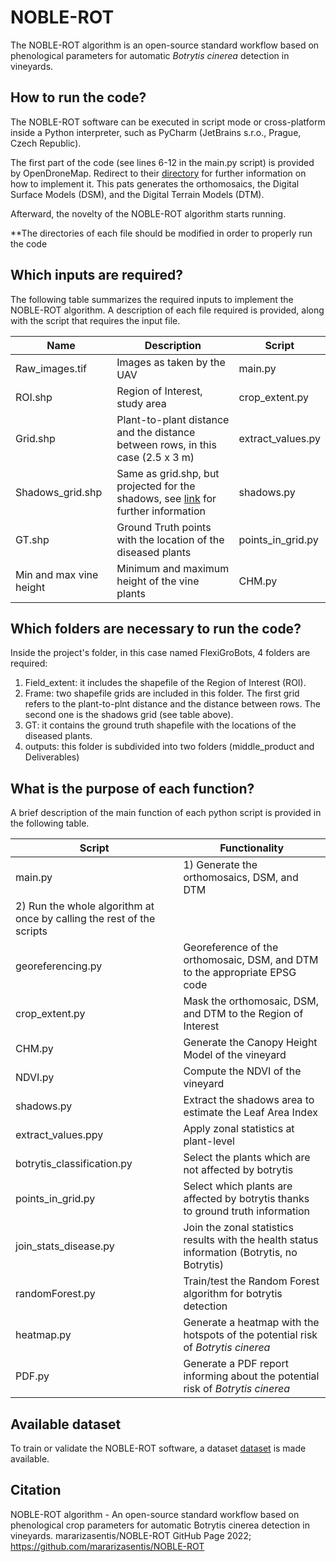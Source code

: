 # NOBLE-ROT
The NOBLE-ROT algorithm is an open-source standard workflow based on phenological parameters for automatic *Botrytis cinerea* detection in vineyards.


## How to run the code?
The NOBLE-ROT software can be executed in script mode or cross-platform inside a Python interpreter, such as PyCharm (JetBrains s.r.o., Prague, Czech Republic). 

The first part of the code (see lines 6-12 in the main.py script) is provided by OpenDroneMap. Redirect to their [directory](https://github.com/OpenDroneMap/ODM) for further information on how to implement it. This pats generates the orthomosaics, the Digital Surface Models (DSM), and the Digital Terrain Models (DTM).

Afterward, the novelty of the NOBLE-ROT algorithm starts running. 

**The directories of each file should be modified in order to properly run the code

## Which inputs are required?
The following table summarizes the required inputs to implement the NOBLE-ROT algorithm. A description of each file required is provided, along with the script that requires the input file. 

| Name                     | Description                                                                        | Script            |
| ------------------------ | ---------------------------------------------------------------------------------- | ----------------- |
| Raw_images.tif           | Images as taken by the UAV                                                         | main.py           |
| ROI.shp                  | Region of Interest, study area                                                     | crop_extent.py    |
| Grid.shp                 | Plant-to-plant distance and the distance between rows, in this case (2.5 x 3 m)    | extract_values.py |
| Shadows_grid.shp         | Same as grid.shp, but projected for the shadows, see [link](https://oeno-one.eu/article/view/4639) for further information  | shadows.py |
| GT.shp                   | Ground Truth points with the location of the diseased plants                       | points_in_grid.py |
| Min and max vine height  | Minimum and maximum height of the vine plants                                      | CHM.py            |

## Which folders are necessary to run the code?
Inside the project's folder, in this case named FlexiGroBots, 4 folders are required:
1) Field_extent: it includes the shapefile of the Region of Interest (ROI).
2) Frame: two shapefile grids are included in this folder. The first grid refers to the plant-to-plnt distance and the distance between rows. The second one is the shadows grid (see table above). 
3) GT: it contains the ground truth shapefile with the locations of the diseased plants. 
4) outputs: this folder is subdivided into two folders (middle_product and Deliverables)

## What is the purpose of each function?
A brief description of the main function of each python script is provided in the following table. 

| Script                     | Functionality                                                                                |
| -------------------------- | ------------------------------------------------------------------------------------------   |
| main.py                    | 1)	Generate the orthomosaics, DSM, and  DTM                             
                               2)	Run the whole algorithm at once by calling the rest of the scripts                        |                    
| georeferencing.py          | Georeference of the orthomosaic, DSM, and DTM to the appropriate EPSG code                   | 
| crop_extent.py             | Mask the orthomosaic, DSM, and DTM to the Region of Interest                                 | 
| CHM.py                     | Generate the Canopy Height Model of the vineyard                                             | 
| NDVI.py                    | Compute the NDVI of the vineyard                                                             | 
| shadows.py                 | Extract the shadows area to estimate the Leaf Area Index                                     | 
| extract_values.ppy         | Apply zonal statistics at plant-level                                                        | 
| botrytis_classification.py | Select the plants which are not affected by botrytis                                         |
| points_in_grid.py          | Select which plants are affected by botrytis thanks to ground truth information              | 
| join_stats_disease.py      | Join the zonal statistics results with the health status information (Botrytis, no Botrytis) | 
| randomForest.py            | Train/test the Random Forest algorithm for botrytis detection                                | 
| heatmap.py                 | Generate a heatmap with the hotspots of the potential risk of *Botrytis cinerea*             | 
| PDF.py                     | Generate a PDF report informing about the potential risk of *Botrytis cinerea*               | 

## Available dataset
To train or validate the NOBLE-ROT software, a dataset [dataset](https://zenodo.org/record/7064895#.Y1ZZMnZBxPZ) is made available. 

## Citation
NOBLE-ROT algorithm - An open-source standard workflow based on phenological crop parameters for automatic Botrytis cinerea detection in vineyards. mararizasentis/NOBLE-ROT GitHub Page 2022; https://github.com/mararizasentis/NOBLE-ROT


